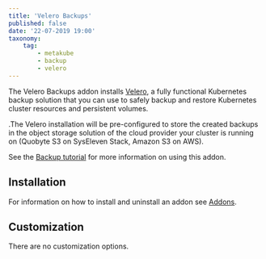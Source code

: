 ```yaml
---
title: 'Velero Backups'
published: false
date: '22-07-2019 19:00'
taxonomy:
    tag:
        - metakube
        - backup
        - velero
---
```


The Velero Backups addon installs [Velero](https://velero.io/), a fully functional Kubernetes backup solution that you can use to safely backup and restore Kubernetes cluster resources and persistent volumes.

.The Velero installation will be pre-configured to store the created backups in the object storage solution of the cloud provider your cluster is running on (Quobyte S3 on SysEleven Stack, Amazon S3 on AWS).

See the [Backup tutorial](../../04.tutorials/18.create-backup-and-restore/default.en.md) for more information on using this addon.

## Installation

For information on how to install and uninstall an addon see [Addons](../default.en.md).

## Customization

There are no customization options.
